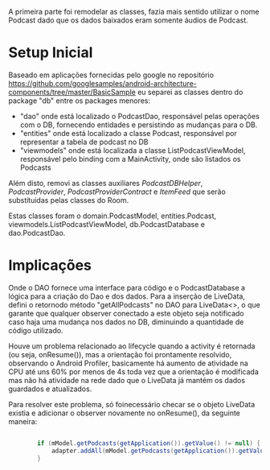A primeira parte foi remodelar as classes, fazia mais sentido utilizar o nome Podcast dado que os dados baixados eram somente áudios de Podcast.

# Setup Inicial

Baseado em aplicações fornecidas pelo google no repositório https://github.com/googlesamples/android-architecture-components/tree/master/BasicSample eu separei as classes dentro do package "db" entre os packages menores:

*  "dao" onde está localizado o PodcastDao, responsável pelas operações com o DB, fornecendo entidades e persistindo as mudanças para o DB.
*  "entities" onde está localizado a classe Podcast, responsável por representar a tabela de podcast no DB
*  "viewmodels" onde está localizada a classe ListPodcastViewModel, responsável pelo binding com a MainActivity, onde são listados os Podcasts

Além disto, removi as classes auxiliares *PodcastDBHelper*, *PodcastProvider*, *PodcastProviderContract* e *ItemFeed* que serão substítuidas pelas classes do Room.

Estas classes foram o domain.PodcastModel, entities.Podcast, viewmodels.ListPodcastViewModel, db.PodcastDatabase e dao.PodcastDao.

# Implicações

Onde o DAO fornece uma interface para código e o PodcastDatabase a lógica para a criação do Dao e dos dados. Para a inserção de LiveData, defini o retornodo método "getAllPodcasts" no DAO para LiveData<>, o que garante que qualquer observer conectado a este objeto seja notificado caso haja uma mudança nos dados no DB, diminuindo a quantidade de código utilizado.

Houve um problema relacionado ao lifecycle quando a activity é retornada (ou seja, onResume()), mas a orientação foi prontamente resolvido, observando o Android Profiler, basicamente há aumento de atividade na CPU até uns 60% por menos de 4s toda vez que a orientação é modificada mas não há atividade na rede dado que o LiveData já mantém os dados guardados e atualizados.

Para resolver este problema, só foinecessário checar se o objeto LiveData existia e adicionar o observer novamente no onResume(), da seguinte maneira:

```Java

        if (mModel.getPodcasts(getApplication()).getValue() != null) {
            adapter.addAll(mModel.getPodcasts(getApplication()).getValue());
        }
```


